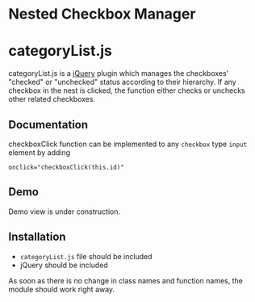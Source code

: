 Nested Checkbox Manager
=======================

# categoryList.js

categoryList.js is a [jQuery](http://jquery.com/) plugin which manages the checkboxes' "checked" or "unchecked" status according to their hierarchy. If any checkbox in the nest is clicked, the function either checks or unchecks other related checkboxes.

Documentation
-------------

checkboxClick function can be implemented to any `checkbox` type `input` element by adding

	onclick="checkboxClick(this.id)"

Demo
----

Demo view is under construction.

Installation
------------

- `categoryList.js` file should be included
- jQuery should be included

As soon as there is no change in class names and function names, the module should work right away.
